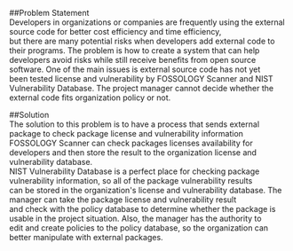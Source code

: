 ##Problem Statement<br>
Developers in organizations or companies are frequently using the external source code for better cost efficiency and time efficiency,<br>
but there are many potential risks when developers add external code to their programs. The problem is how to create a system that can help<br>
developers avoid risks while still receive benefits from open source software. One of the main issues is external source code has not yet<br>
been tested license and vulnerability by FOSSOLOGY Scanner and NIST Vulnerability Database. The project manager cannot decide whether the<br>
external code fits organization policy or not.<br>

##Solution<br>
The solution to this problem is to have a process that sends external package to check package license and vulnerability information<br>
FOSSOLOGY Scanner can check packages licenses availability for developers and then store the result to the organization license and vulnerability database.<br>
NIST Vulnerability Database is a perfect place for checking package vulnerability information, so all of the package vulnerability results<br>
can be stored in the organization's license and vulnerability database. The manager can take the package license and vulnerability result<br>
and check with the policy database to determine whether the package is usable in the project situation. Also, the manager has the authority to<br>
edit and create policies to the policy database, so the organization can better manipulate with external packages.<br>
